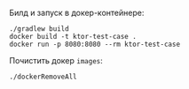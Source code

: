 Билд и запуск в докер-контейнере:
```
./gradlew build
docker build -t ktor-test-case .
docker run -p 8080:8080 --rm ktor-test-case
```

Почистить докер `images`:
```
./dockerRemoveAll
```